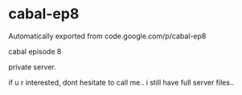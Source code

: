 # cabal-ep8
Automatically exported from code.google.com/p/cabal-ep8

cabal episode 8

private server.

if u r interested, dont hesitate to call me.. i still have full server files..
